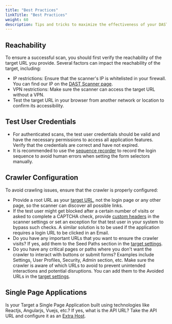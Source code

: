 ```yaml
---
title: "Best Practices"
linkTitle: "Best Practices"
weight: 60
description: Tips and tricks to maximize the effectiveness of your DAST scans from the first attempt.
---
```


## Reachability

To ensure a successful scan, you should first verify the reachability of the target URL you provide. Several factors can impact the reachability of the target, including:
- IP restrictions: Ensure that the scanner's IP is whitelisted in your firewall. You can find our IP on the [DAST Scanner page].
- VPN restrictions: Make sure the scanner can access the target URL without a VPN.
- Test the target URL in your browser from another network or location to confirm its accessibility.

## Test User Credentials

- For authenticated scans, the test user credentials should be valid and have the necessary permissions to access all application features. Verify that the credentials are correct and have not expired.
- It is recommended to use the [sequence recorder] to record the login sequence to avoid human errors when setting the form selectors manually.

## Crawler Configuration

To avoid crawling issues, ensure that the crawler is properly configured:
- Provide a root URL as your [target URL], not the login page or any other page, so the scanner can discover all possible links.
- If the test user might get blocked after a certain number of visits or asked to complete a CAPTCHA check, provide [custom headers] in the scanner settings or set an exception for that test user in your system to bypass such checks. A similar solution is to be used if the application requires a login URL to be clicked in an Email.
- Do you have any important URLs that you want to ensure the crawler visits? If yes, add them to the Seed Paths section in the [target settings].
- Do you have any critical pages or paths where you don't want the crawler to interact with buttons or submit forms? Examples include Settings, User Profiles, Security, Admin section, etc. Make sure the crawler is aware of which URLs to avoid to prevent unintended interactions and potential disruptions. You can add them to the Avoided URLs in the [target settings].

## Single Page Applications

Is your Target a Single Page Application built using technologies like Reactjs, Angularjs, Vuejs, etc.? If yes, what is the API URL? Take the API URL and configure it as an [Extra Host].

<!-- links -->

[DAST Scanner page]: /platform-deep-dive/scans
[sequence recorder]: /platform-deep-dive/scans/sequence-recorder
[target URL]: /platform-deep-dive/scans/targets/#examples-of-dast-targets
[custom headers]: /platform-deep-dive/scans/target-auth/#custom-headers
[target settings]: /platform-deep-dive/scans/targets/#configuring-a-target
[Extra Host]: /platform-deep-dive/scans/extra-hosts/
